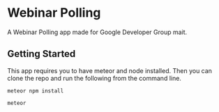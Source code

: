 # Webinar Polling

A Webinar Polling app made for Google Developer Group mait.

## Getting Started

This app requires you to have meteor and node installed. Then you can clone the repo and run the following from the command line.

```
meteor npm install
```

```
meteor
```
